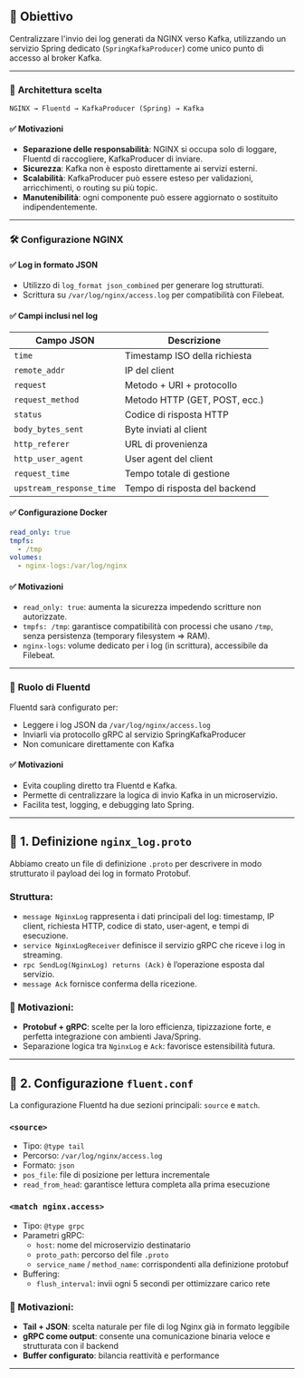 ## 🎯 **Obiettivo**
Centralizzare l'invio dei log generati da NGINX verso Kafka, utilizzando un servizio Spring dedicato (`SpringKafkaProducer`) come unico punto di accesso al broker Kafka.

---

### 🧩 **Architettura scelta**

```plaintext
NGINX → Fluentd → KafkaProducer (Spring) → Kafka
```

#### ✅ **Motivazioni**
- **Separazione delle responsabilità**: NGINX si occupa solo di loggare, Fluentd di raccogliere, KafkaProducer di inviare.
- **Sicurezza**: Kafka non è esposto direttamente ai servizi esterni.
- **Scalabilità**: KafkaProducer può essere esteso per validazioni, arricchimenti, o routing su più topic.
- **Manutenibilità**: ogni componente può essere aggiornato o sostituito indipendentemente.

---

### 🛠️ **Configurazione NGINX**

#### ✅ Log in formato JSON
- Utilizzo di `log_format json_combined` per generare log strutturati.
- Scrittura su `/var/log/nginx/access.log` per compatibilità con Filebeat.

#### ✅ Campi inclusi nel log
| Campo JSON                | Descrizione                   |
|---------------------------|-------------------------------|
| `time`                    | Timestamp ISO della richiesta |
| `remote_addr`             | IP del client                 |
| `request`                 | Metodo + URI + protocollo     |
| `request_method`          | Metodo HTTP (GET, POST, ecc.) |
| `status`                  | Codice di risposta HTTP       |
| `body_bytes_sent`         | Byte inviati al client        |
| `http_referer`            | URL di provenienza            |
| `http_user_agent`         | User agent del client         |
| `request_time`            | Tempo totale di gestione      |
| `upstream_response_time`  | Tempo di risposta del backend |

#### ✅ Configurazione Docker
```yaml
read_only: true
tmpfs:
  - /tmp
volumes:
  - nginx-logs:/var/log/nginx
```

#### ✅ Motivazioni
- `read_only: true`: aumenta la sicurezza impedendo scritture non autorizzate.
- `tmpfs: /tmp`: garantisce compatibilità con processi che usano `/tmp`, senza persistenza (temporary filesystem => RAM).
- `nginx-logs`: volume dedicato per i log (in scrittura), accessibile da Filebeat.

---

### 🧠 **Ruolo di Fluentd**
Fluentd sarà configurato per:
- Leggere i log JSON da `/var/log/nginx/access.log`
- Inviarli via protocollo gRPC al servizio SpringKafkaProducer
- Non comunicare direttamente con Kafka

#### ✅ Motivazioni
- Evita coupling diretto tra Fluentd e Kafka.
- Permette di centralizzare la logica di invio Kafka in un microservizio.
- Facilita test, logging, e debugging lato Spring.

---

## 📜 1. Definizione `nginx_log.proto`

Abbiamo creato un file di definizione `.proto` per descrivere in modo strutturato il payload dei log in formato Protobuf.

### Struttura:

- `message NginxLog` rappresenta i dati principali del log: timestamp, IP client, richiesta HTTP, codice di stato, user-agent, e tempi di esecuzione.
- `service NginxLogReceiver` definisce il servizio gRPC che riceve i log in streaming.
- `rpc SendLog(NginxLog) returns (Ack)` è l’operazione esposta dal servizio.
- `message Ack` fornisce conferma della ricezione.

### 🎯 Motivazioni:
- **Protobuf + gRPC**: scelte per la loro efficienza, tipizzazione forte, e perfetta integrazione con ambienti Java/Spring.
- Separazione logica tra `NginxLog` e `Ack`: favorisce estensibilità futura.

---

## 🔧 2. Configurazione `fluent.conf`

La configurazione Fluentd ha due sezioni principali: `source` e `match`.

### `<source>`
- Tipo: `@type tail`
- Percorso: `/var/log/nginx/access.log`
- Formato: `json`
- `pos_file`: file di posizione per lettura incrementale
- `read_from_head`: garantisce lettura completa alla prima esecuzione

### `<match nginx.access>`
- Tipo: `@type grpc`
- Parametri gRPC:
    - `host`: nome del microservizio destinatario
    - `proto_path`: percorso del file `.proto`
    - `service_name` / `method_name`: corrispondenti alla definizione protobuf
- Buffering:
    - `flush_interval`: invii ogni 5 secondi per ottimizzare carico rete

### 🎯 Motivazioni:
- **Tail + JSON**: scelta naturale per file di log Nginx già in formato leggibile
- **gRPC come output**: consente una comunicazione binaria veloce e strutturata con il backend
- **Buffer configurato**: bilancia reattività e performance

---